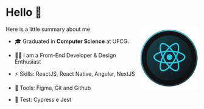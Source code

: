 <h1 align="left">Hello 👋</h1>

<img align="right" src="./src/assets/static/react1.png" width="150"/>
<p align="left">Here is a little summary about me </p>

<ul>
  <li><p align="left">🎓 Graduated in <strong>Computer Science</strong> at UFCG.</p></li>
  <li><p align="left">👨‍💻 I am a Front-End Developer & Design Enthusiast</p></li>
  <li><p align="left">⚡️ Skills: ReactJS, React Native, Angular, NextJS</p></li>
  <li><p align="left">🔩 Tools: Figma, Git and Github</p></li>
  <li><p align="left">🧪 Test: Cypress e Jest</p></li>
</ul>




